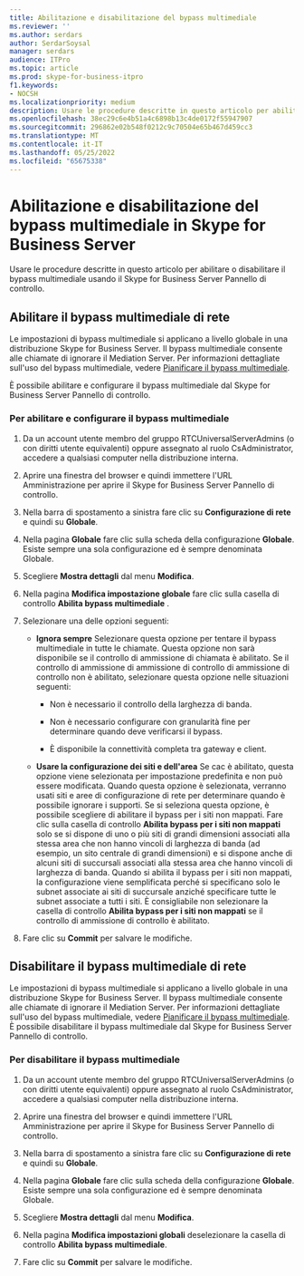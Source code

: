 ```yaml
---
title: Abilitazione e disabilitazione del bypass multimediale
ms.reviewer: ''
ms.author: serdars
author: SerdarSoysal
manager: serdars
audience: ITPro
ms.topic: article
ms.prod: skype-for-business-itpro
f1.keywords:
- NOCSH
ms.localizationpriority: medium
description: Usare le procedure descritte in questo articolo per abilitare o disabilitare il bypass multimediale usando il Skype for Business Server Pannello di controllo.
ms.openlocfilehash: 38ec29c6e4b51a4c6898b13c4de0172f55947907
ms.sourcegitcommit: 296862e02b548f0212c9c70504e65b467d459cc3
ms.translationtype: MT
ms.contentlocale: it-IT
ms.lasthandoff: 05/25/2022
ms.locfileid: "65675338"
---
```

# <a name="enabling-and-disabling-media-bypass-in-skype-for-business-server"></a>Abilitazione e disabilitazione del bypass multimediale in Skype for Business Server

Usare le procedure descritte in questo articolo per abilitare o disabilitare il bypass multimediale usando il Skype for Business Server Pannello di controllo.

## <a name="enable-network-media-bypass"></a>Abilitare il bypass multimediale di rete 

Le impostazioni di bypass multimediale si applicano a livello globale in una distribuzione Skype for Business Server. Il bypass multimediale consente alle chiamate di ignorare il Mediation Server. Per informazioni dettagliate sull'uso del bypass multimediale, vedere [Pianificare il bypass multimediale](../../../plan-your-deployment/enterprise-voice-solution/media-bypass.md).

È possibile abilitare e configurare il bypass multimediale dal Skype for Business Server Pannello di controllo.


### <a name="to-enable-and-configure-media-bypass"></a>Per abilitare e configurare il bypass multimediale

1.  Da un account utente membro del gruppo RTCUniversalServerAdmins (o con diritti utente equivalenti) oppure assegnato al ruolo CsAdministrator, accedere a qualsiasi computer nella distribuzione interna.

2.  Aprire una finestra del browser e quindi immettere l'URL Amministrazione per aprire il Skype for Business Server Pannello di controllo. 

3.  Nella barra di spostamento a sinistra fare clic su **Configurazione di rete** e quindi su **Globale**.

4.  Nella pagina  **Globale** fare clic sulla scheda della configurazione  **Globale**. Esiste sempre una sola configurazione ed è sempre denominata Globale.

5.  Scegliere  **Mostra dettagli** dal menu  **Modifica**.

6.  Nella pagina **Modifica impostazione globale** fare clic sulla casella di controllo **Abilita bypass multimediale** .

7.  Selezionare una delle opzioni seguenti:
    
      - **Ignora sempre**   Selezionare questa opzione per tentare il bypass multimediale in tutte le chiamate. Questa opzione non sarà disponibile se il controllo di ammissione di chiamata è abilitato. Se il controllo di ammissione di ammissione di controllo di ammissione di controllo non è abilitato, selezionare questa opzione nelle situazioni seguenti:
        
          - Non è necessario il controllo della larghezza di banda.
        
          - Non è necessario configurare con granularità fine per determinare quando deve verificarsi il bypass.
        
          - È disponibile la connettività completa tra gateway e client.
    
      - **Usare la configurazione dei siti e dell'area**   Se cac è abilitato, questa opzione viene selezionata per impostazione predefinita e non può essere modificata. Quando questa opzione è selezionata, verranno usati siti e aree di configurazione di rete per determinare quando è possibile ignorare i supporti. Se si seleziona questa opzione, è possibile scegliere di abilitare il bypass per i siti non mappati. Fare clic sulla casella di controllo **Abilita bypass per i siti non mappati** solo se si dispone di uno o più siti di grandi dimensioni associati alla stessa area che non hanno vincoli di larghezza di banda (ad esempio, un sito centrale di grandi dimensioni) e si dispone anche di alcuni siti di succursali associati alla stessa area che hanno vincoli di larghezza di banda. Quando si abilita il bypass per i siti non mappati, la configurazione viene semplificata perché si specificano solo le subnet associate ai siti di succursale anziché specificare tutte le subnet associate a tutti i siti. È consigliabile non selezionare la casella di controllo **Abilita bypass per i siti non mappati** se il controllo di ammissione di controllo è abilitato.

8.  Fare clic su  **Commit** per salvare le modifiche.


## <a name="disable-network-media-bypass"></a>Disabilitare il bypass multimediale di rete

Le impostazioni di bypass multimediale si applicano a livello globale in una distribuzione Skype for Business Server. Il bypass multimediale consente alle chiamate di ignorare il Mediation Server. Per informazioni dettagliate sull'uso del bypass multimediale, vedere [Pianificare il bypass multimediale](../../../plan-your-deployment/enterprise-voice-solution/media-bypass.md). È possibile disabilitare il bypass multimediale dal Skype for Business Server Pannello di controllo. 


### <a name="to-disable-media-bypass"></a>Per disabilitare il bypass multimediale

1.  Da un account utente membro del gruppo RTCUniversalServerAdmins (o con diritti utente equivalenti) oppure assegnato al ruolo CsAdministrator, accedere a qualsiasi computer nella distribuzione interna.

2.  Aprire una finestra del browser e quindi immettere l'URL Amministrazione per aprire il Skype for Business Server Pannello di controllo. 

3.  Nella barra di spostamento a sinistra fare clic su **Configurazione di rete** e quindi su **Globale**.

4.  Nella pagina  **Globale** fare clic sulla scheda della configurazione  **Globale**. Esiste sempre una sola configurazione ed è sempre denominata Globale.

5.  Scegliere  **Mostra dettagli** dal menu  **Modifica**.

6.  Nella pagina  **Modifica impostazioni globali** deselezionare la casella di controllo  **Abilita bypass multimediale**.

7.  Fare clic su  **Commit** per salvare le modifiche.

  
